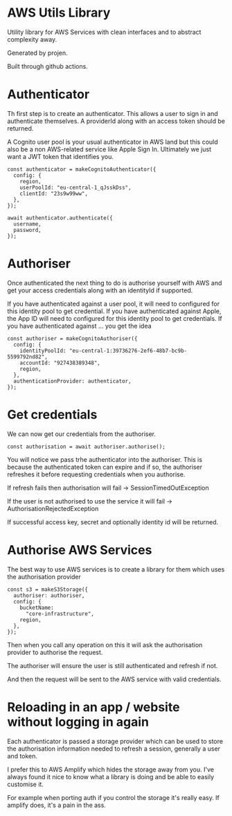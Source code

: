 # AWS Utils Library

Utility library for AWS Services with clean interfaces and to abstract complexity away.

Generated by projen.

Built through github actions.

# Authenticator

Th first step is to create an authenticator. This allows a user to sign in and authenticate themselves. A providerId along with an access token should be returned.

A Cognito user pool is your usual authenticator in AWS land but this could also be a non AWS-related service like Apple Sign In. Ultimately we just want a JWT token that identifies you.

```
const authenticator = makeCognitoAuthenticator({
  config: {
    region,
    userPoolId: "eu-central-1_qJsskDss",
    clientId: "23s9w99ww",
  },
});

await authenticator.authenticate({
  username,
  password,
});
```

# Authoriser

Once authenticated the next thing to do is authorise yourself with AWS and get your access credentials along with an identityId if supported.

If you have authenticated against a user pool, it will need to configured for this identity pool to get credential.
If you have authenticated against Apple, the App ID will need to configured for this identity pool to get credentials.
If you have authenticated against ... you get the idea


```
const authoriser = makeCognitoAuthoriser({
  config: {
    identityPoolId: "eu-central-1:39736276-2ef6-48b7-bc9b-5599792nd82",
    accountId: "927438389348",
    region,
  },
  authenticationProvider: authenticator,
});
```

# Get credentials

We can now get our credentials from the authoriser.

```
const authorisation = await authoriser.authorise();
```

You will notice we pass trhe authenticator into the authoriser. This is because the authenticated token can expire and if so, the authoriser refreshes it before requesting credentials when you authorise.

If refresh fails then authorisation will fail -> SessionTimedOutException

If the user is not authorised to use the service it will fail -> AuthorisationRejectedException

If successful access key, secret and optionally identity id will be returned.

# Authorise AWS Services

The best way to use AWS services is to create a library for them which uses the authorisation provider

```
const s3 = makeS3Storage({
  authoriser: authoriser,
  config: {
    bucketName:
      "core-infrastructure",
    region,
  },
});
```

Then when you call any operation on this it will ask the authorisation provider to authorise the request.

The authoriser will ensure the user is still authenticated and refresh if not.

And then the request will be sent to the AWS service with valid credentials.

# Reloading in an app / website without logging in again

Each authenticator is passed a storage provider which can be used to store the authorisation information needed to refresh a session, generally a user and token.

I prefer this to AWS Amplify which hides the storage away from you. I've always found it nice to know what a library is doing and be able to easily customise it.

For example when porting auth if you control the storage it's really easy. If amplify does, it's a pain in the ass.

